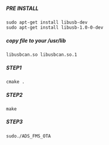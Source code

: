 ##### PRE INSTALL 
```
sudo apt-get install libusb-dev
sudo apt-get install libusb-1.0-0-dev
```
##### copy file to your /usr/lib
```
libusbcan.so libusbcan.so.1
```
##### STEP1
```
cmake .
```
##### STEP2
```
make
```
##### STEP3
```
sudo./ADS_FMS_OTA
```
